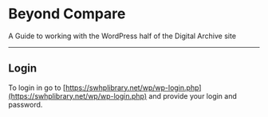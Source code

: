 # Beyond Compare

A Guide to working with the WordPress half of the Digital Archive site

---

## Login

To login in go to [https://swhplibrary.net/wp/wp-login.php](https://swhplibrary.net/wp/wp-login.php) and provide your login and password.

